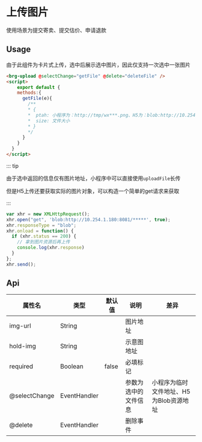 
# 上传图片

使用场景为提交寄卖、提交估价、申请退款

## **Usage**

由于此组件为卡片式上传，选中后展示选中图片，因此仅支持一次选中一张图片

```html
<brg-upload @selectChange="getFile" @delete="deleteFile" />
<script>
	export default {
    methods:{
      getFile(e){
        /**
        * {
        *  ptah: 小程序为：http://tmp/wx***.png、H5为：blob:http://10.254.1.180:8080/***
        *  size: 文件大小
        * }
        */
      }
    }
  }
</script>
```

::: tip

由于选中返回的信息仅有图片地址，小程序中可以直接使用`uploadFile`长传

但是H5上传还要获取实际的图片对象，可以构造一个简单的get请求来获取

:::

```javascript
var xhr = new XMLHttpRequest();
xhr.open("get", 'blob:http://10.254.1.180:8081/*****', true);
xhr.responseType = "blob";
xhr.onload = function() {
  if (xhr.status == 200) {
    // 拿到图片资源后再上传
    console.log(xhr.response)
  }
};
xhr.send();
```



## Api

| 属性名        | 类型         | 默认值 | 说明                 | 差异                                   |
| ------------- | ------------ | ------ | -------------------- | -------------------------------------- |
| img-url       | String       |        | 图片地址             |                                        |
| hold-img      | String       |        | 示意图地址           |                                        |
| required      | Boolean      | false  | 必填标记             |                                        |
| @selectChange | EventHandler |        | 参数为选中的文件信息 | 小程序为临时文件地址、H5为Blob资源地址 |
| @delete       | EventHandler |        | 删除事件             |                                        |

